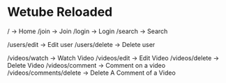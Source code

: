 # Wetube Reloaded

/ -> Home
/join -> Join
/login -> Login
/search ->  Search


/users/edit -> Edit user
/users/delete -> Delete user


/videos/watch -> Watch Video
/videos/edit -> Edit Video
/videos/delete -> Delete Video
/videos/comment -> Comment on a video
/videos/comments/delete -> Delete A Comment of a Video